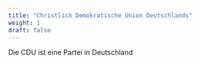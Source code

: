 ```yaml
---
title: "Christlich Demokratische Union Deutschlands"
weight: 1
draft: false
---
```


Die CDU ist eine Partei in Deutschland
